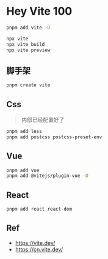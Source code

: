 # Hey Vite 100



```bash
pnpm add vite -D
```



```bash
npx vite
npx vite build
npx vite preview
```



## 脚手架



```bash
pnpm create vite
```

## Css

> 内部已经配置好了

```bash
pnpm add less
pnpm add postcss postcss-preset-env
```



## Vue



```bash
pnpm add vue
pnpm add @vitejs/plugin-vue -D 
```



## React

```bash
pnpm add react react-dom
```

## Ref



* <https://vite.dev/>
* <https://cn.vite.dev/>